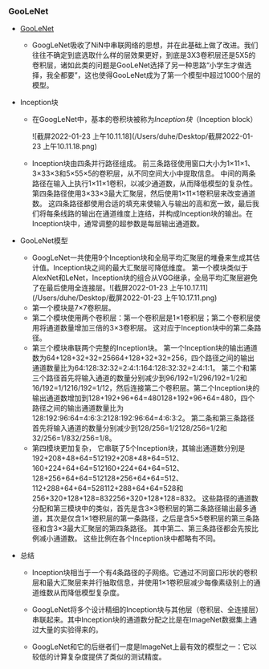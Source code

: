 ### GooLeNet
- [GooLeNet](#goolenet)

  - GoogLeNet吸收了NiN中串联网络的思想，并在此基础上做了改进。我们往往不确定到底选取什么样的层效果更好，到底是3X3卷积层还是5X5的卷积层，诸如此类的问题是GooLeNet选择了另一种思路“小学生才做选择，我全都要”，这也使得GooLeNet成为了第一个模型中超过1000个层的模型。

- Inception块

  - 在GoogLeNet中，基本的卷积块被称为*Inception块*（Inception block）

    ![截屏2022-01-23 上午10.11.18](/Users/duhe/Desktop/截屏2022-01-23 上午10.11.18.png)

  - Inception块由四条并行路径组成。 前三条路径使用窗口大小为1×11×1、3×33×3和5×55×5的卷积层，从不同空间大小中提取信息。 中间的两条路径在输入上执行1×11×1卷积，以减少通道数，从而降低模型的复杂性。 第四条路径使用3×33×3最大汇聚层，然后使用1×11×1卷积层来改变通道数。 这四条路径都使用合适的填充来使输入与输出的高和宽一致，最后我们将每条线路的输出在通道维度上连结，并构成Inception块的输出。在Inception块中，通常调整的超参数是每层输出通道数。

- GooLeNet模型

  - GoogLeNet一共使用9个Inception块和全局平均汇聚层的堆叠来生成其估计值。Inception块之间的最大汇聚层可降低维度。 第一个模块类似于AlexNet和LeNet，Inception块的组合从VGG继承，全局平均汇聚层避免了在最后使用全连接层。![截屏2022-01-23 上午10.17.11](/Users/duhe/Desktop/截屏2022-01-23 上午10.17.11.png)
  - 第一个模块是7×7卷积层。
  - 第二个模块使用两个卷积层：第一个卷积层是1×1卷积层；第二个卷积层使用将通道数量增加三倍的3×3卷积层。 这对应于Inception块中的第二条路径。
  - 第三个模块串联两个完整的Inception块。 第一个Inception块的输出通道数为64+128+32+32=25664+128+32+32=256，四个路径之间的输出通道数量比为64:128:32:32=2:4:1:164:128:32:32=2:4:1:1。 第二个和第三个路径首先将输入通道的数量分别减少到96/192=1/296/192=1/2和16/192=1/1216/192=1/12，然后连接第二个卷积层。第二个Inception块的输出通道数增加到128+192+96+64=480128+192+96+64=480，四个路径之间的输出通道数量比为128:192:96:64=4:6:3:2128:192:96:64=4:6:3:2。 第二条和第三条路径首先将输入通道的数量分别减少到128/256=1/2128/256=1/2和32/256=1/832/256=1/8。
  - 第四模块更加复杂， 它串联了5个Inception块，其输出通道数分别是192+208+48+64=512192+208+48+64=512、160+224+64+64=512160+224+64+64=512、128+256+64+64=512128+256+64+64=512、112+288+64+64=528112+288+64+64=528和256+320+128+128=832256+320+128+128=832。 这些路径的通道数分配和第三模块中的类似，首先是含3×3卷积层的第二条路径输出最多通道，其次是仅含1×1卷积层的第一条路径，之后是含5×5卷积层的第三条路径和含3×3最大汇聚层的第四条路径。 其中第二、第三条路径都会先按比例减小通道数。 这些比例在各个Inception块中都略有不同。

- 总结

  - Inception块相当于一个有4条路径的子网络。它通过不同窗口形状的卷积层和最大汇聚层来并行抽取信息，并使用1×1卷积层减少每像素级别上的通道维数从而降低模型复杂度。

  - GoogLeNet将多个设计精细的Inception块与其他层（卷积层、全连接层）串联起来。其中Inception块的通道数分配之比是在ImageNet数据集上通过大量的实验得来的。

  - GoogLeNet和它的后继者们一度是ImageNet上最有效的模型之一：它以较低的计算复杂度提供了类似的测试精度。

    

